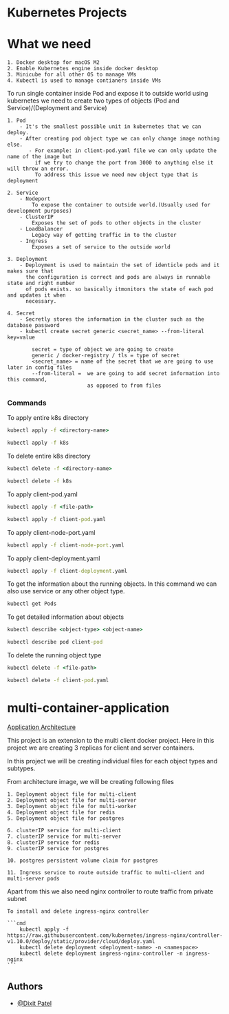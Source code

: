 
# Kubernetes Projects

# What we need

    1. Docker desktop for macOS M2
    2. Enable Kubernetes engine inside docker desktop
    3. Minicube for all other OS to manage VMs
    4. Kubectl is used to manage contianers inside VMs




To run single container inside Pod and expose it to outside world using kubernetes we need to create two types of objects (Pod and Service)/(Deployment and Service)

    1. Pod 
        - It's the smallest possible unit in kubernetes that we can deploy.
        - After creating pod object type we can only change image nothing else.
           - For example: in client-pod.yaml file we can only update the name of the image but
             if we try to change the port from 3000 to anything else it will throw an error. 
             To address this issue we need new object type that is deployment

    2. Service
        - Nodeport
            To expose the container to outside world.(Usually used for development purposes)
        - ClusterIP
            Exposes the set of pods to other objects in the cluster
        - LoadBalancer
            Legacy way of getting traffic in to the cluster
        - Ingress
            Exposes a set of service to the outside world

    3. Deployment
        - Deployment is used to maintain the set of identicle pods and it makes sure that 
          the configuration is correct and pods are always in runnable state and right number 
          of pods exists. so basically itmonitors the state of each pod and updates it when 
          necessary.
          
    4. Secret
        - Secretly stores the information in the cluster such as the database password
        - kubectl create secret generic <secret_name> --from-literal key=value

            secret = type of object we are going to create
            generic / docker-registry / tls = type of secret
            <secret_name> = name of the secret that we are going to use later in config files
            --from-literal =  we are going to add secret information into this command, 
                              as opposed to from files



### Commands

To apply entire k8s directory 

```cmd
kubectl apply -f <directory-name>

kubectl apply -f k8s
```

To delete entire k8s directory 

```cmd
kubectl delete -f <directory-name>

kubectl delete -f k8s
```

To apply client-pod.yaml 

```cmd
kubectl apply -f <file-path>

kubectl apply -f client-pod.yaml
```

To apply client-node-port.yaml

```cmd
kubectl apply -f client-node-port.yaml
```
To apply client-deployment.yaml

```cmd
kubectl apply -f client-deployment.yaml
```

To get the information about the running objects. In this command we can also use service or any other object type.

```cmd
kubectl get Pods
```
To get detailed information about objects

```cmd
kubectl describe <object-type> <object-name>

kubectl describe pod client-pod
```

To delete the running object type
```cmd
kubectl delete -f <file-path>

kubectl delete -f client-pod.yaml
```

# multi-container-application

[Application Architecture](https://drive.google.com/file/d/1Gt0x9W6KQs3XwjJDoFcGXZFcnZ_m_GHW/view?usp=sharing)

This project is an extension to the multi client docker project. Here in this project we are creating 3 replicas for client and server containers.

In this project we will be creating individual files for each object types and subtypes.

From architecture image, we will be creating following files

    1. Deployment object file for multi-client
    2. Deployment object file for multi-server
    3. Deployment object file for multi-worker
    4. Deployment object file for redis
    5. Deployment object file for postgres

    6. clusterIP service for multi-client
    7. clusterIP service for multi-server
    8. clusterIP service for redis
    9. clusterIP service for postgres

    10. postgres persistent volume claim for postgres

    11. Ingress service to route outside traffic to multi-client and multi-server pods

Apart from this we also need nginx controller to route traffic from private subnet

    To install and delete ingress-nginx controller

    ```cmd
        kubectl apply -f https://raw.githubusercontent.com/kubernetes/ingress-nginx/controller-v1.10.0/deploy/static/provider/cloud/deploy.yaml
        kubectl delete deployment <deployment-name> -n <namespace>
        kubectl delete deployment ingress-nginx-controller -n ingress-nginx
    ```



## Authors
- [@Dixit Patel](https://github.com/Dixit-Patel-1990/Docker)